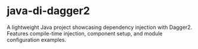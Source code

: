 # java-di-dagger2
A lightweight Java project showcasing dependency injection with Dagger2. Features compile-time injection, component setup, and module configuration examples.
